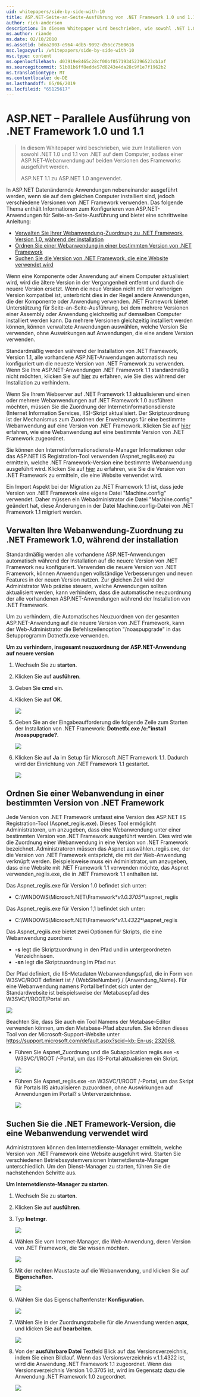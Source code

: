 ```yaml
---
uid: whitepapers/side-by-side-with-10
title: ASP.NET-Seite-an-Seite-Ausführung von .NET Framework 1.0 und 1.1 | Microsoft-Dokumentation
author: rick-anderson
description: In diesem Whitepaper wird beschrieben, wie sowohl .NET 1.0 und 1.1 von .NET auf dem Computer, können eine ASP.NET-Webanwendung zum Ausführen auf einer Version des der zeitsteuerung der installieren...
ms.author: riande
ms.date: 02/10/2010
ms.assetid: bdea2003-e964-4db5-9092-d56cc7560616
msc.legacyurl: /whitepapers/side-by-side-with-10
msc.type: content
ms.openlocfilehash: d03919e8465c28cf00bf057193452396523cb1af
ms.sourcegitcommit: 51b01b6ff8edde57d8243e4da28c9f1e7f1962b2
ms.translationtype: MT
ms.contentlocale: de-DE
ms.lasthandoff: 05/06/2019
ms.locfileid: "65125617"
---
```

# <a name="aspnet-side-by-side-execution-of-net-framework-10-and-11"></a>ASP.NET – Parallele Ausführung von .NET Framework 1.0 und 1.1

> In diesem Whitepaper wird beschrieben, wie zum Installieren von sowohl .NET 1.0 und 1.1 von .NET auf dem Computer, sodass einer ASP.NET-Webanwendung auf beiden Versionen des Frameworks ausgeführt werden.
> 
> ASP.NET 1.1 zu ASP.NET 1.0 angewendet.

In ASP.NET Datenändernde Anwendungen nebeneinander ausgeführt werden, wenn sie auf dem gleichen Computer installiert sind, jedoch verschiedene Versionen von .NET Framework verwenden. Das folgende Thema enthält Informationen zum Konfigurieren von ASP.NET-Anwendungen für Seite-an-Seite-Ausführung und bietet eine schrittweise Anleitung:

- [Verwalten Sie Ihrer Webanwendung-Zuordnung zu .NET Framework, Version 1.0, während der installation](#1)
- [Ordnen Sie einer Webanwendung in einer bestimmten Version von .NET Framework](#2)
- [Suchen Sie die Version von .NET Framework, die eine Website verwendet wird](#3)

Wenn eine Komponente oder Anwendung auf einem Computer aktualisiert wird, wird die ältere Version in der Vergangenheit entfernt und durch die neuere Version ersetzt. Wenn die neue Version nicht mit der vorherigen Version kompatibel ist, unterbricht dies in der Regel andere Anwendungen, die der Komponente oder Anwendung verwenden. .NET Framework bietet Unterstützung für Seite-an-Seite-Ausführung, bei dem mehrere Versionen einer Assembly oder Anwendung gleichzeitig auf demselben Computer installiert werden kann. Da mehrere Versionen gleichzeitig installiert werden können, können verwaltete Anwendungen auswählen, welche Version Sie verwenden, ohne Auswirkungen auf Anwendungen, die eine andere Version verwenden.

Standardmäßig werden während der Installation von .NET Framework, Version 1.1, alle vorhandene ASP.NET-Anwendungen automatisch neu konfiguriert um die neueste Version von .NET Framework zu verwenden. Wenn Sie Ihre ASP.NET-Anwendungen .NET Framework 1.1 standardmäßig nicht möchten, klicken Sie auf [hier](#1) zu erfahren, wie Sie dies während der Installation zu verhindern.

Wenn Sie Ihrem Webserver auf .NET Framework 1.1 aktualisieren und einen oder mehrere Webanwendungen auf .NET Framework 1.0 ausführen möchten, müssen Sie die Zuordnung der Internetinformationsdienste (Internet Information Services, IIS)-Skript aktualisiert. Der Skriptzuordnung ist der Mechanismus zum Zuordnen der Erweiterungs für eine bestimmte Webanwendung auf eine Version von .NET Framework. Klicken Sie auf [hier](#2) erfahren, wie eine Webanwendung auf eine bestimmte Version von .NET Framework zugeordnet.

Sie können den Internetinformationsdienste-Manager Informationen oder das ASP.NET IIS Registration-Tool verwenden (Aspnet\_regiis.exe) zu ermitteln, welche .NET Framework-Version eine bestimmte Webanwendung ausgeführt wird. Klicken Sie auf [hier](#3) zu erfahren, wie Sie die Version von .NET Framework zu ermitteln, die eine Website verwendet wird.

Ein Import Aspekt bei der Migration zu .NET Framework 1.1 ist, dass jede Version von .NET Framework eine eigene Datei "Machine.config" verwendet. Daher müssen ein Webadministrator die Datei "Machine.config" geändert hat, diese Änderungen in der Datei Machine.config-Datei von .NET Framework 1.1 migriert werden.

<a id="1"></a>

## <a name="maintaining-your-web-applications-mapping-to-net-framework-10-during-installation"></a>Verwalten Ihre Webanwendung-Zuordnung zu .NET Framework 1.0, während der installation

Standardmäßig werden alle vorhandene ASP.NET-Anwendungen automatisch während der Installation auf die neuere Version von .NET Framework neu konfiguriert. Verwenden die neuere Version von .NET Framework, können Anwendungen vollständige Verbesserungen und neuen Features in der neuen Version nutzen. Zur gleichen Zeit wird der Administrator Web präzise steuern, welche Anwendungen sollten aktualisiert werden, kann verhindern, dass die automatische neuzuordnung der alle vorhandenen ASP.NET-Anwendungen während der Installation von .NET Framework.

Um zu verhindern, die Automatisches Neuzuordnen von der gesamten ASP.NET-Anwendung auf die neuere Version von .NET Framework, kann der Web-Administrator die Befehlszeilenoption "/noaspupgrade" in das Setupprogramm Dotnetfx.exe verwenden.

**Um zu verhindern, insgesamt neuzuordnung der ASP.NET-Anwendung auf neuere version**

1. Wechseln Sie zu **starten**.
2. Klicken Sie auf **ausführen**.
3. Geben Sie **cmd** ein.
4. Klicken Sie auf **OK**.  
  
    ![](side-by-side-with-10/_static/image1.gif)
5. Geben Sie an der Eingabeaufforderung die folgende Zeile zum Starten der Installation von .NET Framework: **Dotnetfx.exe /c:"install /noaspupgrade?**.  
  
    ![](side-by-side-with-10/_static/image2.gif)
6. Klicken Sie auf **Ja** im Setup für Microsoft .NET Framework 1.1. Dadurch wird der Einrichtung von .NET Framework 1.1 gestartet.  
  
    ![](side-by-side-with-10/_static/image3.gif)

<a id="2"></a>

## <a name="map-a-web-application-to-a-specific-version-of-the-net-framework"></a>Ordnen Sie einer Webanwendung in einer bestimmten Version von .NET Framework

Jede Version von .NET Framework umfasst eine Version des ASP.NET IIS Registration-Tool (Aspnet\_regiis.exe). Dieses Tool ermöglicht Administratoren, um anzugeben, dass eine Webanwendung unter einer bestimmten Version von .NET Framework ausgeführt werden. Dies wird wie die Zuordnung einer Webanwendung in eine Version von .NET Framework bezeichnet. Administratoren müssen das Aspnet auswählen\_regiis.exe, der die Version von .NET Framework entspricht, die mit der Web-Anwendung verknüpft werden. Beispielsweise muss ein Administrator, um anzugeben, dass eine Website mit .NET Framework 1.1 verwenden möchte, das Aspnet verwenden\_regiis.exe, die in .NET Framework 1.1 enthalten ist.

Das Aspnet\_regiis.exe für Version 1.0 befindet sich unter:

- C:\WINDOWS\Microsoft.NET\Framework\**v1.0.3705**\aspnet\_regiis

Das Aspnet\_regiis.exe für Version 1,1 befindet sich unter:

- C:\WINDOWS\Microsoft.NET\Framework\**v1.1.4322**\aspnet\_regiis

Das Aspnet\_regiis.exe bietet zwei Optionen für Skripts, die eine Webanwendung zuordnen:

- **-s** legt die Skriptzuordnung in den Pfad und in untergeordneten Verzeichnissen.
- **-sn** legt die Skriptzuordnung im Pfad nur.

Der Pfad definiert, die IIS-Metadaten Webanwendungspfad, die in Form von W3SVC/ROOT definiert ist / {WebSiteNumber} / {Anwendung\_Name}. Für eine Webanwendung namens Portal befindet sich unter der Standardwebsite ist beispielsweise der Metabasepfad des W3SVC/1/ROOT/Portal an.

![](side-by-side-with-10/_static/image4.gif)

Beachten Sie, dass Sie auch ein Tool Namens der Metabase-Editor verwenden können, um den Metabase-Pfad abzurufen. Sie können dieses Tool von der Microsoft-Support-Website unter [ https://support.microsoft.com/default.aspx?scid=kb; En-us; 232068.](https://support.microsoft.com/default.aspx?scid=kb;en-us;232068)

- Führen Sie Aspnet\_Zuordnung und die Subapplication regiis.exe -s W3SVC/1/ROOT /-Portal, um das IIS-Portal aktualisieren ein Skript.  
  
    ![](side-by-side-with-10/_static/image5.gif)

- Führen Sie Aspnet\_regiis.exe -sn W3SVC/1/ROOT /-Portal, um das Skript für Portals IIS aktualisieren zuzuordnen, ohne Auswirkungen auf Anwendungen im Portal? s Unterverzeichnisse.  
  
    ![](side-by-side-with-10/_static/image6.gif)

<a id="3"></a>

## <a name="find-the-net-framework-version-that-a-web-application-is-using"></a>Suchen Sie die .NET Framework-Version, die eine Webanwendung verwendet wird

Administratoren können den Internetdienste-Manager ermitteln, welche Version von .NET Framework eine Website ausgeführt wird. Starten Sie verschiedenen Betriebssystemversionen Internetdienste-Manager unterschiedlich. Um den Dienst-Manager zu starten, führen Sie die nachstehenden Schritte aus.

**Um Internetdienste-Manager zu starten.**

1. Wechseln Sie zu **starten**.
2. Klicken Sie auf **ausführen**.
3. Typ **Inetmgr**.  
  
    ![](side-by-side-with-10/_static/image7.gif)
4. Wählen Sie vom Internet-Manager, die Web-Anwendung, deren Version von .NET Framework, die Sie wissen möchten.  
  
    ![](side-by-side-with-10/_static/image8.gif)
5. Mit der rechten Maustaste auf die Webanwendung, und klicken Sie auf **Eigenschaften.**  
  
    ![](side-by-side-with-10/_static/image9.gif)
6. Wählen Sie das Eigenschaftenfenster **Konfiguration.**  
  
    ![](side-by-side-with-10/_static/image10.gif)
7. Wählen Sie in der Zuordnungstabelle für die Anwendung werden **aspx**, und klicken Sie auf **bearbeiten**.  
  
    ![](side-by-side-with-10/_static/image11.gif)
8. Von der **ausführbare Datei** Textfeld Blick auf das Versionsverzeichnis, indem Sie einen Bildlauf. Wenn das Versionsverzeichnis v.1.1.4322 ist, wird die Anwendung .NET Framework 1.1 zugeordnet. Wenn das Versionsverzeichnis Version 1.0.3705 ist, wird im Gegensatz dazu die Anwendung .NET Framework 1.0 zugeordnet.  
  
    ![](side-by-side-with-10/_static/image12.gif)
